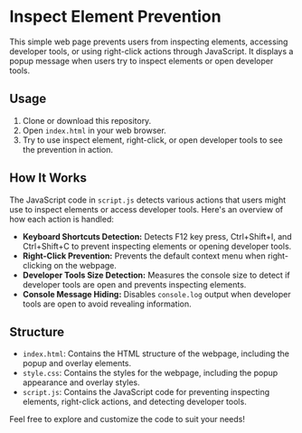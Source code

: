 # Inspect Element Prevention

This simple web page prevents users from inspecting elements, accessing developer tools, or using right-click actions through JavaScript. It displays a popup message when users try to inspect elements or open developer tools.

## Usage

1. Clone or download this repository.
2. Open `index.html` in your web browser.
3. Try to use inspect element, right-click, or open developer tools to see the prevention in action.

## How It Works

The JavaScript code in `script.js` detects various actions that users might use to inspect elements or access developer tools. Here's an overview of how each action is handled:

- **Keyboard Shortcuts Detection:** Detects F12 key press, Ctrl+Shift+I, and Ctrl+Shift+C to prevent inspecting elements or opening developer tools.
- **Right-Click Prevention:** Prevents the default context menu when right-clicking on the webpage.
- **Developer Tools Size Detection:** Measures the console size to detect if developer tools are open and prevents inspecting elements.
- **Console Message Hiding:** Disables `console.log` output when developer tools are open to avoid revealing information.

## Structure

- `index.html`: Contains the HTML structure of the webpage, including the popup and overlay elements.
- `style.css`: Contains the styles for the webpage, including the popup appearance and overlay styles.
- `script.js`: Contains the JavaScript code for preventing inspecting elements, right-click actions, and detecting developer tools.

Feel free to explore and customize the code to suit your needs!
